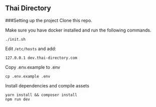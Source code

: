 ## Thai Directory

###Setting up the project
Clone this repo.

Make sure you have docker installed and run the following commands.
```
./init.sh
```

Edit `/etc/hosts` and add:
```
127.0.0.1 dev.thai-directory.com
```
Copy .env.example to .env
```
cp .env.example .env
```

Install dependencies and compile assets
```
yarn install && composer install
npm run dev
```
